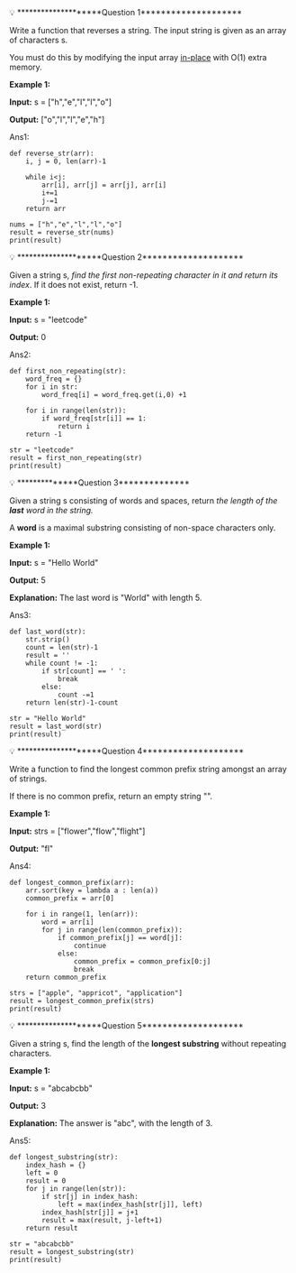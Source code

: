 <aside>
💡 ********************Question 1********************

Write a function that reverses a string. The input string is given as an array of characters s.

You must do this by modifying the input array [in-place](https://en.wikipedia.org/wiki/In-place_algorithm) with O(1) extra memory.

**Example 1:**

**Input:** s = ["h","e","l","l","o"]

**Output:** ["o","l","l","e","h"]

</aside>

Ans1:

```
def reverse_str(arr):
    i, j = 0, len(arr)-1

    while i<j:
        arr[i], arr[j] = arr[j], arr[i]
        i+=1
        j-=1
    return arr

nums = ["h","e","l","l","o"]
result = reverse_str(nums)
print(result)
```

<aside>
💡 ********************Question 2********************

Given a string s, *find the first non-repeating character in it and return its index*. If it does not exist, return -1.

**Example 1:**

**Input:** s = "leetcode"

**Output:** 0

</aside>

Ans2:

```
def first_non_repeating(str):
    word_freq = {}
    for i in str:
        word_freq[i] = word_freq.get(i,0) +1
    
    for i in range(len(str)):
        if word_freq[str[i]] == 1:
            return i
    return -1

str = "leetcode"
result = first_non_repeating(str)
print(result)
```

<aside>
💡 **************Question 3**************

Given a string s consisting of words and spaces, return *the length of the **last** word in the string.*

A **word** is a maximal substring consisting of non-space characters only.

**Example 1:**

**Input:** s = "Hello World"

**Output:** 5

**Explanation:** The last word is "World" with length 5.

</aside>

Ans3:

```
def last_word(str):
    str.strip()
    count = len(str)-1
    result = ''
    while count != -1:
        if str[count] == ' ':
            break
        else:
            count -=1
    return len(str)-1-count

str = "Hello World"
result = last_word(str)
print(result)
```

<aside>
💡 ********************Question 4********************

Write a function to find the longest common prefix string amongst an array of strings.

If there is no common prefix, return an empty string "".

**Example 1:**

**Input:** strs = ["flower","flow","flight"]

**Output:** "fl"

</aside>

Ans4:

```
def longest_common_prefix(arr):
    arr.sort(key = lambda a : len(a))
    common_prefix = arr[0]

    for i in range(1, len(arr)):
        word = arr[i]
        for j in range(len(common_prefix)):
            if common_prefix[j] == word[j]:
                continue
            else:
                common_prefix = common_prefix[0:j]
                break
    return common_prefix

strs = ["apple", "appricot", "application"]
result = longest_common_prefix(strs)
print(result)
```

<aside>
💡 ********************Question 5********************

Given a string s, find the length of the **longest substring** without repeating characters.

**Example 1:**

**Input:** s = "abcabcbb"

**Output:** 3

**Explanation:** The answer is "abc", with the length of 3.

</aside>

Ans5:

```
def longest_substring(str):
    index_hash = {}
    left = 0
    result = 0
    for j in range(len(str)):
        if str[j] in index_hash:
            left = max(index_hash[str[j]], left)
        index_hash[str[j]] = j+1
        result = max(result, j-left+1)
    return result

str = "abcabcbb"
result = longest_substring(str)
print(result)
```